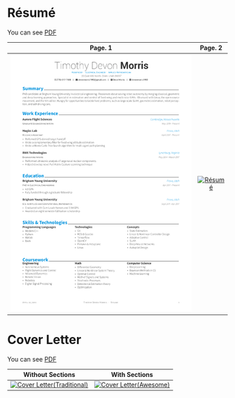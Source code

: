 # Résumé

You can see [PDF](https://raw.githubusercontent.com/DevonMorris/Resume-CV/master/examples/resume.pdf)

| Page. 1 | Page. 2 |
|:---:|:---:|
| [![Résumé](https://raw.githubusercontent.com/DevonMorris/Resume-CV/master/examples/resume-0.png)](https://raw.githubusercontent.com/DevonMorris/Resume-CV/master/examples/resume.pdf)  | [![Résumé](https://raw.githubusercontent.com/DevonMorris/Resume-CV/master/examples/resume-1.png)](https://raw.githubusercontent.com/DevonMorris/Resume-CV/master/examples/resume.pdf) |

# Cover Letter

You can see [PDF](https://raw.githubusercontent.com/DevonMorris/Resume-CV/master/examples/coverletter.pdf)

| Without Sections | With Sections |
|:---:|:---:|
| [![Cover Letter(Traditional)](https://raw.githubusercontent.com/DevonMorris/Resume-CV/master/examples/coverletter-0.png)](https://raw.githubusercontent.com/DevonMorris/Resume-CV/master/examples/coverletter.pdf)  | [![Cover Letter(Awesome)](https://raw.githubusercontent.com/DevonMorris/Resume-CV/master/examples/coverletter-1.png)](https://raw.githubusercontent.com/DevonMorris/Resume-CV/master/examples/coverletter.pdf) |
